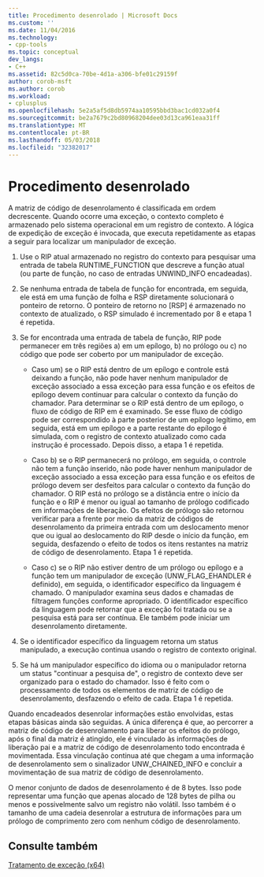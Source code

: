```yaml
---
title: Procedimento desenrolado | Microsoft Docs
ms.custom: ''
ms.date: 11/04/2016
ms.technology:
- cpp-tools
ms.topic: conceptual
dev_langs:
- C++
ms.assetid: 82c5d0ca-70be-4d1a-a306-bfe01c29159f
author: corob-msft
ms.author: corob
ms.workload:
- cplusplus
ms.openlocfilehash: 5e2a5af5d8db5974aa10595bbd3bac1cd032a0f4
ms.sourcegitcommit: be2a7679c2bd80968204dee03d13ca961eaa31ff
ms.translationtype: MT
ms.contentlocale: pt-BR
ms.lasthandoff: 05/03/2018
ms.locfileid: "32382017"
---
```

# <a name="unwind-procedure"></a>Procedimento desenrolado
A matriz de código de desenrolamento é classificada em ordem decrescente. Quando ocorre uma exceção, o contexto completo é armazenado pelo sistema operacional em um registro de contexto. A lógica de expedição de exceção é invocada, que executa repetidamente as etapas a seguir para localizar um manipulador de exceção.  
  
1.  Use o RIP atual armazenado no registro do contexto para pesquisar uma entrada de tabela RUNTIME_FUNCTION que descreve a função atual (ou parte de função, no caso de entradas UNWIND_INFO encadeadas).  
  
2.  Se nenhuma entrada de tabela de função for encontrada, em seguida, ele está em uma função de folha e RSP diretamente solucionará o ponteiro de retorno. O ponteiro de retorno no [RSP] é armazenado no contexto de atualizado, o RSP simulado é incrementado por 8 e etapa 1 é repetida.  
  
3.  Se for encontrada uma entrada de tabela de função, RIP pode permanecer em três regiões a) em um epílogo, b) no prólogo ou c) no código que pode ser coberto por um manipulador de exceção.  
  
    -   Caso um) se o RIP está dentro de um epílogo e controle está deixando a função, não pode haver nenhum manipulador de exceção associado a essa exceção para essa função e os efeitos de epílogo devem continuar para calcular o contexto da função do chamador. Para determinar se o RIP está dentro de um epílogo, o fluxo de código de RIP em é examinado. Se esse fluxo de código pode ser correspondido à parte posterior de um epílogo legítimo, em seguida, está em um epílogo e a parte restante do epílogo é simulada, com o registro de contexto atualizado como cada instrução é processado. Depois disso, a etapa 1 é repetida.  
  
    -   Caso b) se o RIP permanecerá no prólogo, em seguida, o controle não tem a função inserido, não pode haver nenhum manipulador de exceção associado a essa exceção para essa função e os efeitos de prólogo devem ser desfeitos para calcular o contexto da função do chamador. O RIP está no prólogo se a distância entre o início da função e o RIP é menor ou igual ao tamanho de prólogo codificado em informações de liberação. Os efeitos de prólogo são retornou verificar para a frente por meio da matriz de códigos de desenrolamento da primeira entrada com um deslocamento menor que ou igual ao deslocamento do RIP desde o início da função, em seguida, desfazendo o efeito de todos os itens restantes na matriz de código de desenrolamento. Etapa 1 é repetida.  
  
    -   Caso c) se o RIP não estiver dentro de um prólogo ou epílogo e a função tem um manipulador de exceção (UNW_FLAG_EHANDLER é definido), em seguida, o identificador específico da linguagem é chamado. O manipulador examina seus dados e chamadas de filtragem funções conforme apropriado. O identificador específico da linguagem pode retornar que a exceção foi tratada ou se a pesquisa está para ser contínua. Ele também pode iniciar um desenrolamento diretamente.  
  
4.  Se o identificador específico da linguagem retorna um status manipulado, a execução continua usando o registro de contexto original.  
  
5.  Se há um manipulador específico do idioma ou o manipulador retorna um status "continuar a pesquisa de", o registro de contexto deve ser organizado para o estado do chamador. Isso é feito com o processamento de todos os elementos de matriz de código de desenrolamento, desfazendo o efeito de cada. Etapa 1 é repetida.  
  
 Quando encadeados desenrolar informações estão envolvidas, estas etapas básicas ainda são seguidas. A única diferença é que, ao percorrer a matriz de código de desenrolamento para liberar os efeitos do prólogo, após o final da matriz é atingido, ele é vinculado às informações de liberação pai e a matriz de código de desenrolamento todo encontrada é movimentada. Essa vinculação continua até que chegam a uma informação de desenrolamento sem o sinalizador UNW_CHAINED_INFO e concluir a movimentação de sua matriz de código de desenrolamento.  
  
 O menor conjunto de dados de desenrolamento é de 8 bytes. Isso pode representar uma função que apenas alocado de 128 bytes de pilha ou menos e possivelmente salvo um registro não volátil. Isso também é o tamanho de uma cadeia desenrolar a estrutura de informações para um prólogo de comprimento zero com nenhum código de desenrolamento.  
  
## <a name="see-also"></a>Consulte também  
 [Tratamento de exceção (x64)](../build/exception-handling-x64.md)